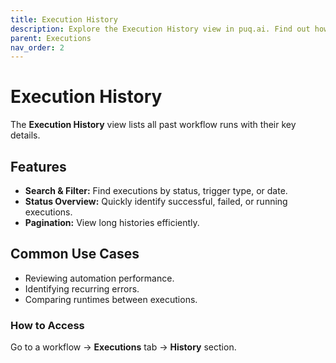 ```yaml
---
title: Execution History
description: Explore the Execution History view in puq.ai. Find out how to search, filter, and review past workflow runs to identify trends, errors, and performance improvements.
parent: Executions
nav_order: 2
---
```

# Execution History

The **Execution History** view lists all past workflow runs with their key details.

## Features
- **Search & Filter:** Find executions by status, trigger type, or date.
- **Status Overview:** Quickly identify successful, failed, or running executions.
- **Pagination:** View long histories efficiently.

## Common Use Cases
- Reviewing automation performance.
- Identifying recurring errors.
- Comparing runtimes between executions.

### How to Access
Go to a workflow → **Executions** tab → **History** section.
